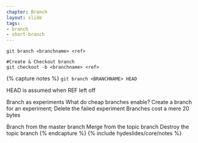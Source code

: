 ```yaml
---
chapter: Branch
layout: slide
tags:
- branch
- short-branch
---
```


    git branch <branchname> <ref>

    #Create & Checkout branch
    git checkout -b <branchname> <ref>


{% capture notes %}
`git branch <BRANCHNAME> HEAD`

HEAD is assumed when REF left off

Branch as experiments
What do cheap branches enable?
Create a branch for an experiment; Delete the failed experiment
Branches cost a mere 20 bytes

Branch from the master branch
Merge from the topic branch
Destroy the topic branch
{% endcapture %}
{% include hydeslides/core/notes %}

